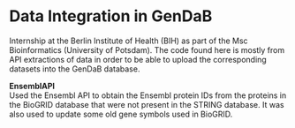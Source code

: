 # Data Integration in GenDaB
Internship at the Berlin Institute of Health (BIH) as part of the Msc Bioinformatics (University of Potsdam). The code found here is mostly from API extractions of data in order to be able to upload the corresponding datasets into the GenDaB database.

**EnsemblAPI**\
Used the Ensembl API to obtain the Ensembl protein IDs from the proteins in the BioGRID database that were not present in the STRING database. It was also used to update some old gene symbols used in BioGRID.
